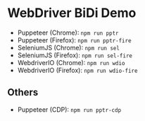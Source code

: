 # WebDriver BiDi Demo

- Puppeteer (Chrome): `npm run pptr`
- Puppeteer (Firefox): `npm run pptr-fire`
- SeleniumJS (Chrome): `npm run sel`
- SeleniumJS (Firefox): `npm run sel-fire`
- WebdriverIO (Chrome): `npm run wdio`
- WebdriverIO (Firefox): `npm run wdio-fire`

## Others

- Puppeteer (CDP): `npm run pptr-cdp`